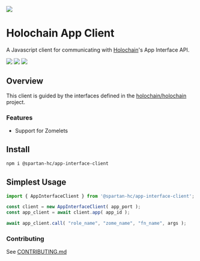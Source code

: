 [![](https://img.shields.io/npm/v/@spartan-hc/app-interface-client/latest?style=flat-square)](http://npmjs.com/package/@spartan-hc/app-interface-client)

# Holochain App Client
A Javascript client for communicating with [Holochain](https://holochain.org)'s App Interface API.

[![](https://img.shields.io/github/issues-raw/spartan-holochain-counsel/app-interface-client-js?style=flat-square)](https://github.com/spartan-holochain-counsel/app-interface-client-js/issues)
[![](https://img.shields.io/github/issues-closed-raw/spartan-holochain-counsel/app-interface-client-js?style=flat-square)](https://github.com/spartan-holochain-counsel/app-interface-client-js/issues?q=is%3Aissue+is%3Aclosed)
[![](https://img.shields.io/github/issues-pr-raw/spartan-holochain-counsel/app-interface-client-js?style=flat-square)](https://github.com/spartan-holochain-counsel/app-interface-client-js/pulls)


## Overview
This client is guided by the interfaces defined in the
[holochain/holochain](https://github.com/holochain/holochain) project.

### Features

- Support for Zomelets


## Install

```bash
npm i @spartan-hc/app-interface-client
```

## Simplest Usage

```js
import { AppInterfaceClient } from '@spartan-hc/app-interface-client';

const client = new AppInterfaceClient( app_port );
const app_client = await client.app( app_id );

await app_client.call( "role_name", "zome_name", "fn_name", args );
```


### Contributing

See [CONTRIBUTING.md](CONTRIBUTING.md)
